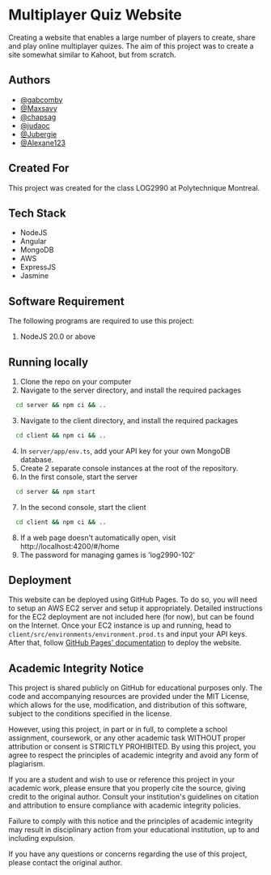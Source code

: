 # Multiplayer Quiz Website

Creating a website that enables a large number of players to create, share and play online multiplayer quizes. The aim of this project was to create a site somewhat similar to Kahoot, but from scratch.

## Authors

- [@gabcomby](https://github.com/gabcomby)
- [@Maxsavy](https://github.com/Maxsavy)
- [@chapsag](https://github.com/chapsag)
- [@judaoc](https://github.com/judaoc)
- [@Jubergie](https://github.com/Jubergie)
- [@Alexane123](https://github.com/Alexane123)

## Created For

This project was created for the class LOG2990 at Polytechnique Montreal.

## Tech Stack

- NodeJS
- Angular
- MongoDB
- AWS
- ExpressJS
- Jasmine

## Software Requirement

The following programs are required to use this project:

1. NodeJS 20.0 or above

## Running locally

1. Clone the repo on your computer
2. Navigate to the server directory, and install the required packages
```bash
  cd server && npm ci && ..
```
3. Navigate to the client directory, and install the required packages
```bash
  cd client && npm ci && ..
```
4. In `server/app/env.ts`, add your API key for your own MongoDB database.
5. Create 2 separate console instances at the root of the repository.
6. In the first console, start the server
```bash
  cd server && npm start
```
7. In the second console, start the client
```bash
  cd client && npm ci && ..
```
8. If a web page doesn't automatically open, visit http://localhost:4200/#/home
9. The password for managing games is 'log2990-102'

## Deployment

This website can be deployed using GitHub Pages. To do so, you will need to setup an AWS EC2 server and setup it appropriately. Detailed instructions for the EC2 deployment are not included here (for now), but can be found on the Internet. Once your EC2 instance is up and running, head to `client/src/environments/environment.prod.ts` and input your API keys. After that, follow [GitHub Pages' documentation](https://docs.github.com/en/pages) to deploy the website.

## Academic Integrity Notice

This project is shared publicly on GitHub for educational purposes only. The code and accompanying resources are provided under the MIT License, which allows for the use, modification, and distribution of this software, subject to the conditions specified in the license.

However, using this project, in part or in full, to complete a school assignment, coursework, or any other academic task WITHOUT proper attribution or consent is STRICTLY PROHIBITED. By using this project, you agree to respect the principles of academic integrity and avoid any form of plagiarism.

If you are a student and wish to use or reference this project in your academic work, please ensure that you properly cite the source, giving credit to the original author. Consult your institution's guidelines on citation and attribution to ensure compliance with academic integrity policies.

Failure to comply with this notice and the principles of academic integrity may result in disciplinary action from your educational institution, up to and including expulsion.

If you have any questions or concerns regarding the use of this project, please contact the original author.
